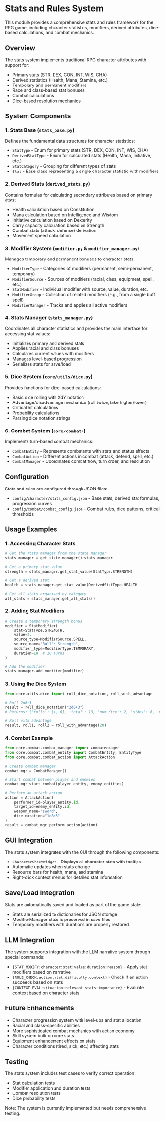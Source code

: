 # Stats and Rules System

This module provides a comprehensive stats and rules framework for the RPG game, including character statistics, modifiers, derived attributes, dice-based calculations, and combat mechanics.

## Overview

The stats system implements traditional RPG character attributes with support for:

- Primary stats (STR, DEX, CON, INT, WIS, CHA)
- Derived statistics (Health, Mana, Stamina, etc.)
- Temporary and permanent modifiers
- Race and class-based stat bonuses
- Combat calculations
- Dice-based resolution mechanics

## System Components

### 1. Stats Base (`stats_base.py`)

Defines the fundamental data structures for character statistics:

- `StatType` - Enum for primary stats (STR, DEX, CON, INT, WIS, CHA)
- `DerivedStatType` - Enum for calculated stats (Health, Mana, Initiative, etc.)
- `StatCategory` - Grouping for different types of stats
- `Stat` - Base class representing a single character statistic with modifiers

### 2. Derived Stats (`derived_stats.py`)

Contains formulas for calculating secondary attributes based on primary stats:

- Health calculation based on Constitution
- Mana calculation based on Intelligence and Wisdom
- Initiative calculation based on Dexterity
- Carry capacity calculation based on Strength
- Combat stats (attack, defense) derivation
- Movement speed calculation

### 3. Modifier System (`modifier.py` & `modifier_manager.py`)

Manages temporary and permanent bonuses to character stats:

- `ModifierType` - Categories of modifiers (permanent, semi-permanent, temporary)
- `ModifierSource` - Sources of modifiers (racial, class, equipment, spell, etc.)
- `StatModifier` - Individual modifier with source, value, duration, etc.
- `ModifierGroup` - Collection of related modifiers (e.g., from a single buff spell)
- `ModifierManager` - Tracks and applies all active modifiers

### 4. Stats Manager (`stats_manager.py`)

Coordinates all character statistics and provides the main interface for accessing stat values:

- Initializes primary and derived stats
- Applies racial and class bonuses
- Calculates current values with modifiers
- Manages level-based progression
- Serializes stats for save/load

### 5. Dice System (`core/utils/dice.py`)

Provides functions for dice-based calculations:

- Basic dice rolling with XdY notation
- Advantage/disadvantage mechanics (roll twice, take higher/lower)
- Critical hit calculations
- Probability calculations
- Parsing dice notation strings

### 6. Combat System (`core/combat/`)

Implements turn-based combat mechanics:

- `CombatEntity` - Represents combatants with stats and status effects
- `CombatAction` - Different actions in combat (attack, defend, spell, etc.)
- `CombatManager` - Coordinates combat flow, turn order, and resolution

## Configuration

Stats and rules are configured through JSON files:

- `config/character/stats_config.json` - Base stats, derived stat formulas, progression curves
- `config/combat/combat_config.json` - Combat rules, dice patterns, critical thresholds

## Usage Examples

### 1. Accessing Character Stats

```python
# Get the stats manager from the state manager
stats_manager = get_state_manager().stats_manager

# Get a primary stat value
strength = stats_manager.get_stat_value(StatType.STRENGTH)

# Get a derived stat
health = stats_manager.get_stat_value(DerivedStatType.HEALTH)

# Get all stats organized by category
all_stats = stats_manager.get_all_stats()
```

### 2. Adding Stat Modifiers

```python
# Create a temporary strength bonus
modifier = StatModifier(
    stat=StatType.STRENGTH,
    value=2,
    source_type=ModifierSource.SPELL,
    source_name="Bull's Strength",
    modifier_type=ModifierType.TEMPORARY,
    duration=10  # 10 turns
)

# Add the modifier
stats_manager.add_modifier(modifier)
```

### 3. Using the Dice System

```python
from core.utils.dice import roll_dice_notation, roll_with_advantage

# Roll 2d6+3
result = roll_dice_notation("2d6+3")
# Returns: {'rolls': [4, 6], 'total': 13, 'num_dice': 2, 'sides': 6, 'modifier_type': '+', 'modifier_value': 3}

# Roll with advantage
result, roll1, roll2 = roll_with_advantage(20)
```

### 4. Combat Example

```python
from core.combat.combat_manager import CombatManager
from core.combat.combat_entity import CombatEntity, EntityType
from core.combat.combat_action import AttackAction

# Create combat manager
combat_mgr = CombatManager()

# Start combat between player and enemies
combat_mgr.start_combat(player_entity, enemy_entities)

# Perform an attack action
action = AttackAction(
    performer_id=player_entity.id,
    target_id=enemy_entity.id,
    weapon_name="sword",
    dice_notation="1d8+3"
)
result = combat_mgr.perform_action(action)
```

## GUI Integration

The stats system integrates with the GUI through the following components:

- `CharacterSheetWidget` - Displays all character stats with tooltips
- Automatic updates when stats change
- Resource bars for health, mana, and stamina
- Right-click context menus for detailed stat information

## Save/Load Integration

Stats are automatically saved and loaded as part of the game state:

- Stats are serialized to dictionaries for JSON storage
- ModifierManager state is preserved in save files
- Temporary modifiers with durations are properly restored

## LLM Integration

The system supports integration with the LLM narrative system through special commands:

- `{STAT_MODIFY:character:stat:value:duration:reason}` - Apply stat modifiers based on narrative
- `{RULE_CHECK:action:stat:difficulty:context}` - Check if an action succeeds based on stats
- `{CONTEXT_EVAL:situation:relevant_stats:importance}` - Evaluate context based on character stats

## Future Enhancements

- Character progression system with level-ups and stat allocation
- Racial and class-specific abilities
- More sophisticated combat mechanics with action economy
- Skill system built on core stats
- Equipment enhancement effects on stats
- Character conditions (tired, sick, etc.) affecting stats

## Testing

The stats system includes test cases to verify correct operation:
- Stat calculation tests
- Modifier application and duration tests
- Combat resolution tests
- Dice probability tests

Note: The system is currently implemented but needs comprehensive testing.
